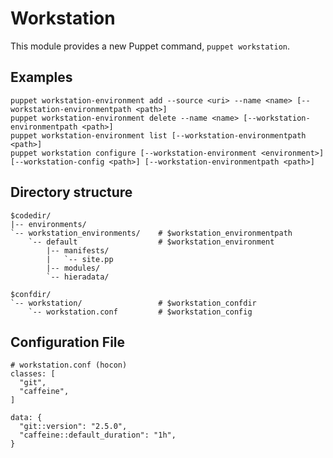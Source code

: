 # Workstation #

This module provides a new Puppet command, `puppet workstation`.

## Examples ##

    puppet workstation-environment add --source <uri> --name <name> [--workstation-environmentpath <path>]
    puppet workstation-environment delete --name <name> [--workstation-environmentpath <path>]
    puppet workstation-environment list [--workstation-environmentpath <path>]
    puppet workstation configure [--workstation-environment <environment>] [--workstation-config <path>] [--workstation-environmentpath <path>]

## Directory structure ##

    $codedir/
    |-- environments/
    `-- workstation_environments/    # $workstation_environmentpath
        `-- default                  # $workstation_environment
            |-- manifests/
            |   `-- site.pp
            |-- modules/
            `-- hieradata/

    $confdir/
    `-- workstation/                 # $workstation_confdir
        `-- workstation.conf         # $workstation_config

## Configuration File ##

    # workstation.conf (hocon)
    classes: [
      "git",
      "caffeine",
    ]

    data: {
      "git::version": "2.5.0",
      "caffeine::default_duration": "1h",
    }
